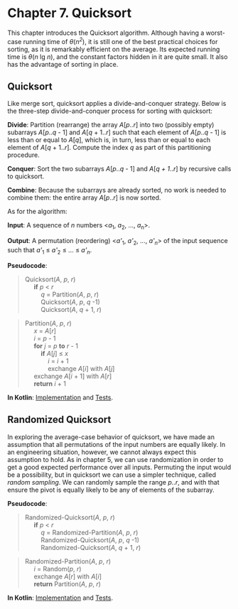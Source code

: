 Chapter 7. Quicksort
====================

This chapter introduces the Quicksort algorithm.
Although having a worst-case running time of _θ_(_n<sup>2</sup>_), it is still one of the best practical choices for sorting, as it is remarkably efficient on the average. 
Its expected running time is  _θ_(_n_ lg _n_), and the constant factors hidden in it are quite small. 
It also has the advantage of sorting in place.

## Quicksort

Like merge sort, quicksort applies a divide-and-conquer strategy.
Below is the three-step divide-and-conquer process for sorting with quicksort:

**Divide**: Partition (rearrange) the array _A_\[_p_.._r_] into two (possibly empty) subarrays _A_\[_p_.._q_ - 1] and _A_\[_q_ + 1.._r_] such that each element of _A_\[_p_.._q_ - 1] is less than or equal to _A_\[_q_], which is, in turn, less than or equal to each element of _A_\[_q_ + 1.._r_].
Compute the index _q_ as part of this partitioning procedure.

**Conquer**: Sort the two subarrays _A_\[_p_.._q_ - 1] and _A_\[_q + 1_.._r_] by recursive calls to quicksort.

**Combine**: Because the subarrays are already sorted, no work is needed to combine them: the entire array _A_\[_p_.._r_] is now sorted.  

As for the algorithm:

**Input**: A sequence of _n_ numbers \<_a_<sub>1</sub>, _a_<sub>2</sub>, ..., _a_<sub>n</sub>\>.

**Output**: A permutation (reordering) \<_a'_<sub>1</sub>, _a'_<sub>2</sub>, ..., _a'_<sub>_n_</sub>\> of the input sequence such that _a'_<sub>1</sub> ≤ _a'_<sub>2</sub> ≤ ... ≤ _a'_<sub>_n_</sub>.


**Pseudocode**:
>Quicksort(_A_, _p_, _r_)  
&nbsp;&nbsp;&nbsp;&nbsp;    **if** _p_ < _r_  
&nbsp;&nbsp;&nbsp;&nbsp;&nbsp;&nbsp;&nbsp;&nbsp;        _q_ = Partition(_A_, _p_, _r_)  
&nbsp;&nbsp;&nbsp;&nbsp;&nbsp;&nbsp;&nbsp;&nbsp;        Quicksort(_A_, _p_, _q_ -1)  
&nbsp;&nbsp;&nbsp;&nbsp;&nbsp;&nbsp;&nbsp;&nbsp;        Quicksort(_A_, _q_ + 1, _r_)  

>Partition(_A_, _p_, _r_)  
&nbsp;&nbsp;&nbsp;&nbsp;    _x_ = _A_\[_r_]  
&nbsp;&nbsp;&nbsp;&nbsp;    _i_ = _p_ - 1  
&nbsp;&nbsp;&nbsp;&nbsp;    **for** _j_ = _p_ **to** _r_ - 1  
&nbsp;&nbsp;&nbsp;&nbsp;&nbsp;&nbsp;&nbsp;&nbsp;        **if** _A_\[_j_] ≤ _x_  
&nbsp;&nbsp;&nbsp;&nbsp;&nbsp;&nbsp;&nbsp;&nbsp;&nbsp;&nbsp;&nbsp;&nbsp;            _i_ = _i_ + 1  
&nbsp;&nbsp;&nbsp;&nbsp;&nbsp;&nbsp;&nbsp;&nbsp;&nbsp;&nbsp;&nbsp;&nbsp;            exchange _A_\[_i_] with _A_\[_j_]  
&nbsp;&nbsp;&nbsp;&nbsp;    exchange _A_\[_i_ + 1] with _A_\[_r_]  
&nbsp;&nbsp;&nbsp;&nbsp;    **return** _i_ + 1  

**In Kotlin**: [Implementation](../src/main/kotlin/chapter07/Quicksort.kt) and [Tests](../src/test/kotlin/chapter07/QuicksortTest.kt).

## Randomized Quicksort

In exploring the average-case behavior of quicksort, we have made an assumption that all permutations of the input numbers are equally likely. 
In an engineering situation, however, we cannot always expect this assumption to hold.
As in chapter 5, we can use randomization in order to get a good expected performance over all inputs.
Permuting the input would be a possibility, but in quicksort we can use a simpler technique, called *random sampling*.
We can randomly sample the range _p_.._r_, and with that ensure the pivot is equally likely to be any of elements of the subarray.

**Pseudocode**:
>Randomized-Quicksort(_A_, _p_, _r_)  
&nbsp;&nbsp;&nbsp;&nbsp;    **if** _p_ < _r_  
&nbsp;&nbsp;&nbsp;&nbsp;&nbsp;&nbsp;&nbsp;&nbsp;        _q_ = Randomized-Partition(_A_, _p_, _r_)  
&nbsp;&nbsp;&nbsp;&nbsp;&nbsp;&nbsp;&nbsp;&nbsp;        Randomized-Quicksort(_A_, _p_, _q_ -1)  
&nbsp;&nbsp;&nbsp;&nbsp;&nbsp;&nbsp;&nbsp;&nbsp;        Randomized-Quicksort(_A_, _q_ + 1, _r_)  

>Randomized-Partition(_A_, _p_, _r_)  
&nbsp;&nbsp;&nbsp;&nbsp;    _i_ = Random(_p_, _r_)  
&nbsp;&nbsp;&nbsp;&nbsp;    exchange _A_\[_r_] with _A_\[_i_]  
&nbsp;&nbsp;&nbsp;&nbsp;    **return** Partition(_A_, _p_, _r_)  

**In Kotlin**: [Implementation](../src/main/kotlin/chapter07/Quicksort.kt) and [Tests](../src/test/kotlin/chapter07/QuicksortTest.kt).
